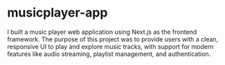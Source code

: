 # musicplayer-app
 I built a music player web application using Next.js as the frontend framework. The purpose of this project was to provide users with a clean, responsive UI to play and explore music tracks, with support for modern features like audio streaming, playlist management, and authentication.
